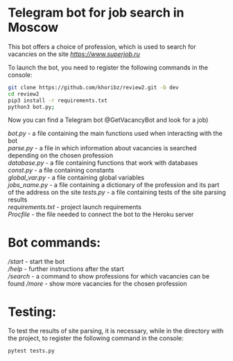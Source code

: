 # Telegram bot for job search in Moscow

This bot offers a choice of profession, which is used to search for vacancies
on the site *https://www.superjob.ru*

To launch the bot, you need to register the following commands in the console:
``` bash
git clone https://github.com/khoribz/review2.git -b dev
cd review2
pip3 install -r requirements.txt
python3 bot.py;
```
Now you can find a Telegram bot @GetVacancyBot and look for a job)


_bot.py_ - a file containing the main functions used when interacting with the bot   
_parse.py_ - a file in which information about vacancies is searched depending on the chosen profession   
_database.py_ - a file containing functions that work with databases   
_const.py_ - a file containing constants   
_global_var.py_ - a file containing global variables   
_jobs_name.py_ - a file containing a dictionary of the profession and its part of the address on the site 
_tests.py_ - a file containing tests of the site parsing results  
_requirements.txt_ - project launch requirements  
_Procfile_ - the file needed to connect the bot to the Heroku server

# Bot commands:
_/start_ - start the bot   
_/help_ - further instructions after the start  
_/search_ - a command to show professions for which vacancies can be found
_/more_ - show more vacancies for the chosen profession 

# Testing:
To test the results of site parsing, it is necessary, while in the directory with the project,
to register the following command in the console:
``` bash
pytest tests.py
```